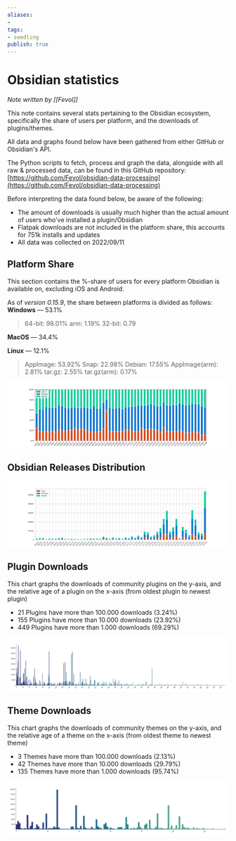 ```yaml
---
aliases: 
- 
tags:
- seedling
publish: true
---
```


# Obsidian statistics
*Note written by [[Fevol]]*

This note contains several stats pertaining to the Obsidian ecosystem, specifically the share of users per platform, and the downloads of plugins/themes.

All data and graphs found below have been gathered from either GitHub or Obsidian's API. 

The Python scripts to fetch, process and graph the data, alongside with all raw & processed data, can be found in this GitHub repository: [https://github.com/Fevol/obsidian-data-processing](https://github.com/Fevol/obsidian-data-processing)

Before interpreting the data found below, be aware of the following:
- The amount of downloads is usually much higher than the actual amount of users who've installed a plugin/Obsidian
- Flatpak downloads are not included in the platform share, this accounts for 751k installs and updates
- All data was collected on 2022/09/11


## Platform Share

This section contains the %-share of users for every platform Obsidian is available on, excluding iOS and Android.

As of *version 0.15.9*, the share between platforms is divided as follows:
**Windows** — 53.1%
 >  64-bit: 98.01%
>   arm:    1.19%
>   32-bit: 0.79

**MacOS** — 34.4%

**Linux** — 12.1%
>  AppImage: 53.92%
>  Snap: 22.98%
>  Debian: 17.55%
>  AppImage(arm): 2.81%
>  tar.gz: 2.55%
>  tar.gz(arm): 0.17%

![Releases stats](https://raw.githubusercontent.com/Fevol/obsidian-data-processing/master/images/releases-platform-share.png)


## Obsidian Releases Distribution

![Releases stats](https://raw.githubusercontent.com/Fevol/obsidian-data-processing/master/images/releases-full.png)



## Plugin Downloads

This chart graphs the downloads of community plugins on the y-axis, and the relative age of a plugin on the x-axis (from oldest plugin to newest plugin)

- 21 Plugins have more than 100.000 downloads (3.24%)
- 155 Plugins have more than 10.000 downloads (23.92%)
- 449 Plugins have more than 1.000 downloads (69.29%)

![Plugin downloads](https://raw.githubusercontent.com/Fevol/obsidian-data-processing/master/images/plugins-chronological.png)



## Theme Downloads

This chart graphs the downloads of community themes on the y-axis,  and the relative age of a theme on the x-axis (from oldest theme to newest theme)

- 3 Themes have more than 100.000 downloads (2.13%)
- 42 Themes have more than 10.000 downloads (29.79%)
- 135 Themes have more than 1.000 downloads (95.74%)

![Theme downloads](https://raw.githubusercontent.com/Fevol/obsidian-data-processing/master/images/themes-chronological.png)